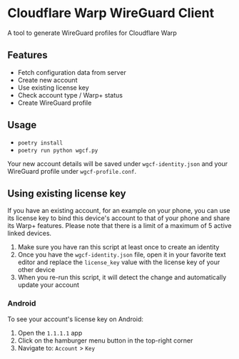 # Cloudflare Warp WireGuard Client
A tool to generate WireGuard profiles for Cloudflare Warp

## Features
- Fetch configuration data from server
- Create new account
- Use existing license key
- Check account type / Warp+ status
- Create WireGuard profile

## Usage
- `poetry install`
- `poetry run python wgcf.py`

Your new account details will be saved under `wgcf-identity.json` and your WireGuard profile under `wgcf-profile.conf`.

## Using existing license key
If you have an existing account, for an example on your phone, you can use its license key to bind this device's account to that of your phone and share its Warp+ features. Please note that there is a limit of a maximum of 5 active linked devices.

1. Make sure you have ran this script at least once to create an identity
2. Once you have the `wgcf-identity.json` file, open it in your favorite text editor and replace the `license_key` value with the license key of your other device
3. When you re-run this script, it will detect the change and automatically update your account

### Android
To see your account's license key on Android:
1. Open the `1.1.1.1` app
2. Click on the hamburger menu button in the top-right corner
3. Navigate to: `Account` > `Key`
